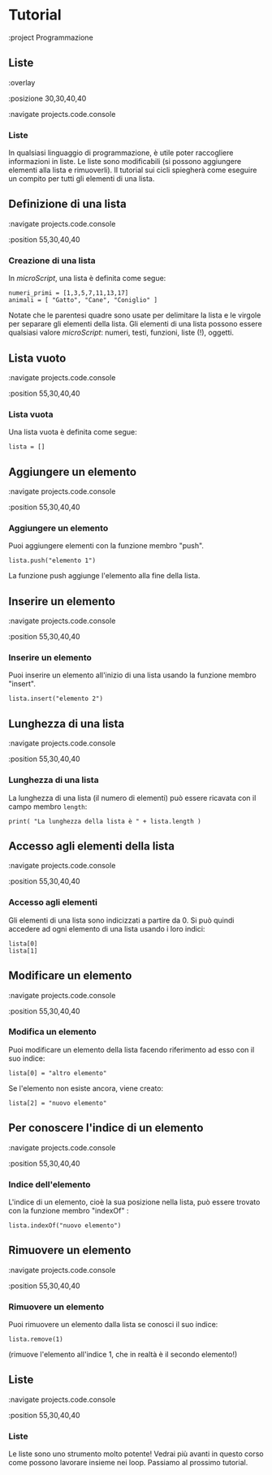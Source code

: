 # Tutorial

:project Programmazione

## Liste ##

:overlay

:posizione 30,30,40,40

:navigate projects.code.console

### Liste

In qualsiasi linguaggio di programmazione, è utile poter raccogliere
informazioni in liste. Le liste sono modificabili (si possono aggiungere elementi alla lista
e rimuoverli). Il tutorial sui cicli spiegherà come eseguire un compito
per tutti gli elementi di una lista.

## Definizione di una lista

:navigate projects.code.console

:position 55,30,40,40

### Creazione di una lista

In *microScript*, una lista è definita come segue:

```
numeri_primi = [1,3,5,7,11,13,17]
animali = [ "Gatto", "Cane", "Coniglio" ]
```

Notate che le parentesi quadre sono usate per delimitare la lista e le virgole per separare
gli elementi della lista. Gli elementi di una lista possono essere qualsiasi
valore *microScript*: numeri, testi, funzioni, liste (!), oggetti.

## Lista vuoto

:navigate projects.code.console

:position 55,30,40,40

### Lista vuota

Una lista vuota è definita come segue:

```
lista = []
```

## Aggiungere un elemento

:navigate projects.code.console

:position 55,30,40,40

### Aggiungere un elemento


Puoi aggiungere elementi con la funzione membro "push".

```
lista.push("elemento 1")
```

La funzione push aggiunge l'elemento alla fine della lista.

## Inserire un elemento

:navigate projects.code.console

:position 55,30,40,40

### Inserire un elemento

Puoi inserire un elemento all'inizio di una lista usando la funzione membro "insert".

```
lista.insert("elemento 2")
```

## Lunghezza di una lista

:navigate projects.code.console

:position 55,30,40,40

### Lunghezza di una lista

La lunghezza di una lista (il numero di elementi) può essere ricavata con il campo membro ```length```:

```
print( "La lunghezza della lista è " + lista.length )
```

## Accesso agli elementi della lista

:navigate projects.code.console

:position 55,30,40,40

### Accesso agli elementi

Gli elementi di una lista sono indicizzati a partire da 0. Si può quindi accedere
ad ogni elemento di una lista usando i loro indici:

```
lista[0]
lista[1]
```

## Modificare un elemento

:navigate projects.code.console

:position 55,30,40,40

### Modifica un elemento

Puoi modificare un elemento della lista facendo riferimento ad esso con il suo indice:

```
lista[0] = "altro elemento"
```

Se l'elemento non esiste ancora, viene creato:

```
lista[2] = "nuovo elemento"
```

## Per conoscere l'indice di un elemento

:navigate projects.code.console

:position 55,30,40,40

### Indice dell'elemento

L'indice di un elemento, cioè la sua posizione nella lista, può essere trovato con la funzione
membro "indexOf" :

```
lista.indexOf("nuovo elemento")
```

## Rimuovere un elemento

:navigate projects.code.console

:position 55,30,40,40

### Rimuovere un elemento

Puoi rimuovere un elemento dalla lista se conosci il suo indice:

```
lista.remove(1) 
```

(rimuove l'elemento all'indice 1, che in realtà è il secondo elemento!)

## Liste

:navigate projects.code.console

:position 55,30,40,40

### Liste

Le liste sono uno strumento molto potente! Vedrai più avanti in questo corso come possono lavorare insieme nei loop.
Passiamo al prossimo tutorial.

